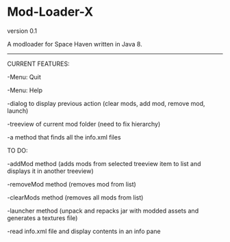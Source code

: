 # Mod-Loader-X
version 0.1

A modloader for Space Haven written in Java 8.

---



CURRENT FEATURES:

-Menu: Quit

-Menu: Help

-dialog to display previous action (clear mods, add mod, remove mod, launch)

-treeview of current mod folder (need to fix hierarchy)

-a method that finds all the info.xml files



TO DO:

-addMod method (adds mods from selected treeview item to list and displays it in another treeview)

-removeMod method (removes mod from list)

-clearMods method (removes all mods from list)

-launcher method (unpack and repacks jar with modded assets and generates a textures file)

-read info.xml file and display contents in an info pane



